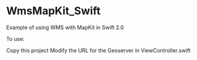 # WmsMapKit_Swift

Example of using WMS with MapKit in Swift 2.0

To use:

Copy this project
Modify the URL for the Geoserver in ViewController.swift
